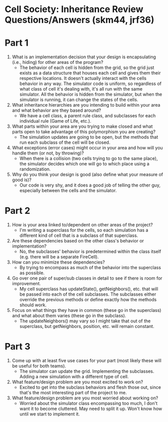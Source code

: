 # Cell Society: Inheritance Review Questions/Answers (skm44, jrf36)

Part 1
=======
1. What is an implementation decision that your design is encapsulating (i.e., hiding) for other areas of the program?
    * The behavior of each cell is hidden from the grid, so the grid just exists as a data structure that houses each cell and gives them their respective locations. It doesn't actually interact with the cells behavior in any way. The simulator code is uniform, so regardless of what class of cell it's dealing with, it's all run with the same simulator. All the behavior is hidden from the simulator, but when the simulator is running, it can change the states of the cells.
2. What inheritance hierarchies are you intending to build within your area and what behavior are they based around?
    * We have a cell class, a parent rule class, and subclasses for each individual rule (Game of Life, etc.).
3. What parts within your area are you trying to make closed and what parts open to take advantage of this polymorphism you are creating?
    * The simulation updates are going to be open, but the methods that run each subclass of the cell will be closed.
4. What exceptions (error cases) might occur in your area and how will you handle them (or not, by throwing)?
    * When there is a collision (two cells trying to go to the same place), the simulator decides which one will go to which place using a randomization.
5. Why do you think your design is good (also define what your measure of good is)?
    * Our code is very shy, and it does a good job of telling the other guy, especially between the cells and the simulator.

Part 2
=======
1. How is your area linked to/dependent on other areas of the project?
    * I'm writing a superclass for the cells, so each simulation has a different kind of cell that is a subclass of that superclass.
2. Are these dependencies based on the other class's behavior or implementation?
    * No, the subclasses' behavior is predetermined within the class itself (e.g. there will be a separate FireCell).
3. How can you minimize these dependencies?
    * By trying to encompass as much of the behavior into the superclass as possible.
4. Go over one pair of super/sub classes in detail to see if there is room for improvement.
    * My cell superclass has updateState(), getNeighbors(), etc. that will be passed into each of the cell subclasses. The subclasses either override the previous methods or define exactly how the methods should work.
5. Focus on what things they have in common (these go in the superclass) and what about them varies (these go in the subclass).
    * The updateNeighbors() may vary so I might take that out of the superclass, but getNeighbors, position, etc. will remain constant.

Part 3
=======

1. Come up with at least five use cases for your part (most likely these will be useful for both teams).
    * The simulator can update the grid. Implementing the subclasses. Adding a new simulation with a different type of cell.
2. What feature/design problem are you most excited to work on?
    * Excited to get into the subclass behaviors and flesh those out, since that's the most interesting part of the project to me.
3. What feature/design problem are you most worried about working on?
    * Worried about the simulator class encompassing too much, I don't want it to become cluttered. May need to split it up. Won't know how until we start to implement it.